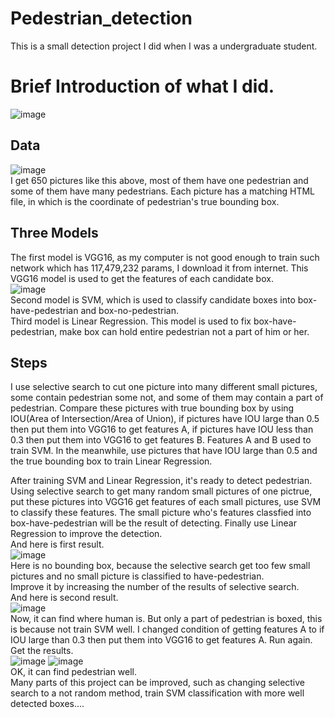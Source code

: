 # Pedestrian_detection
This is a small detection project I did when I was a undergraduate student.

# Brief Introduction of what I did.
![image](https://github.com/Demoom/Pedestrian_detection/tree/master/Image/result4.png)<br>

## Data
![image](https://github.com/Demoom/Pedestrian_detection/tree/master/Image/result1.png)<br>
I get 650 pictures like this above, most of them have one pedestrian and some of them have many pedestrians. Each picture has a matching HTML file, in which is the coordinate of pedestrian's true bounding box.<br>

 ## Three Models
The first model is VGG16, as my computer is not good enough to train such network which has 117,479,232 params, I download it from internet. This VGG16 model is used to get the features of each candidate box.<br>
![image](https://github.com/Demoom/Pedestrian_detection/tree/master/Image/VGG16.png)<br>
Second model is SVM, which is used to classify candidate boxes into box-have-pedestrian and box-no-pedestrian.<br>
Third model is Linear Regression. This model is used to fix box-have-pedestrian, make box can hold entire pedestrian not a part of him or her.<br>

## Steps
I use selective search to cut one picture into many different small pictures, some contain pedestrian some not, and some of them may contain a part of pedestrian. Compare these pictures with true bounding box by using IOU(Area of Intersection/Area of Union), if pictures have IOU large than 0.5 then put them into VGG16 to get features A, if pictures have IOU less than 0.3 then put them into VGG16 to get features B. Features A and B used to train SVM. In the meanwhile, use pictures that have IOU large than 0.5 and the true bounding box to train Linear Regression.<br>

After training SVM and Linear Regression, it's ready to detect pedestrian.<br>
Using selective search to get many random small pictures of one pictrue, put these pictures into VGG16 get features of each small pictures, use SVM to classify these features. The small picture who's features classfied into box-have-pedestrian will be the result of detecting. Finally use Linear Regression to improve the detection.<br>
And here is first result.<br>
![image](https://github.com/Demoom/Pedestrian_detection/tree/master/Image/result1.png)<br>
Here is no bounding box, because the selective search get too few small pictures and no small picture is classified to have-pedestrian.<br>
Improve it by increasing the number of the results of selective search.<br>
And here is second result.<br>
![image](https://github.com/Demoom/Pedestrian_detection/tree/master/Image/result2.png)<br>
Now, it can find where human is. But only a part of pedestrian is boxed, this is because not train SVM well. I changed condition of getting features A to if IOU large than 0.3 then put them into VGG16 to get features A. Run again.<br>
Get the results.<br>
![image](https://github.com/Demoom/Pedestrian_detection/tree/master/Image/result3.png)
![image](https://github.com/Demoom/Pedestrian_detection/tree/master/Image/result4.png)<br>
OK, it can find pedestrian well.<br>
Many parts of this project can be improved, such as changing selective search to a not random method, train SVM classification with more well detected boxes....<br>
